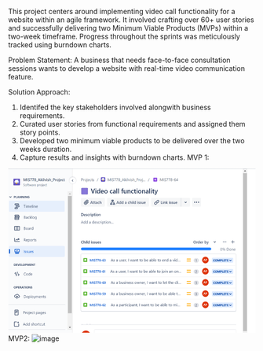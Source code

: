 ​This project centers around implementing video call functionality for a website within an agile framework.
It involved crafting over 60+ user stories and successfully delivering two Minimum Viable Products (MVPs) within 
a two-week timeframe. 
Progress throughout the sprints was meticulously tracked using burndown charts.

Problem Statement: 
A business that needs face-to-face consultation sessions wants to develop a website with real-time video 
communication feature.

Solution Approach:
1. Identifed the key stakeholders involved alongwith business requirements.
2. Curated user stories from functional requirements and assigned them story points. 
3. Developed two minimum viable products to be delivered over the two weeks duration.
4. Capture results and insights with burndown charts.
MVP 1:
<img width="633" alt="image" src="MVP 1.png">
MVP2:
<img width="633" alt="image" src="https://github.com/Akilvish/Projects/assets/120144203/ea857a42-4f9a-4c23-83b2-1515cd7fb9b2">




